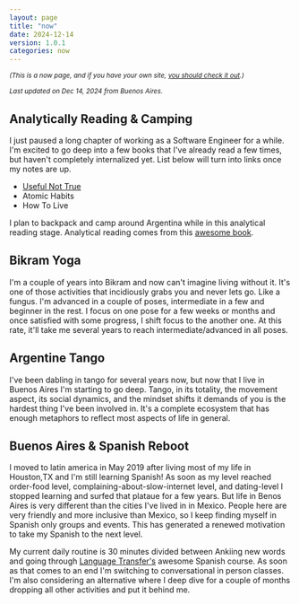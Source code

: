```yaml
---
layout: page
title: "now"
date: 2024-12-14
version: 1.0.1
categories: now
---
```

<small>_(This is a now page, and if you have your own site, [you should check it out](https://nownownow.com/about).)_</small>

<small>_Last updated on Dec 14, 2024 from Buenos Aires._</small>

## Analytically Reading & Camping
I just paused a long chapter of working as a Software Engineer for a while. I'm excited to go deep into a few books that I've already read a few times, but haven't completely internalized yet. List below will turn into links once my notes are up.
* [Useful Not True](/books/useful-not-true)
* Atomic Habits
* How To Live

I plan to backpack and camp around Argentina while in this analytical reading stage. Analytical reading comes from this [awesome book](https://www.amazon.com/How-Read-Book-Classic-Intelligent/dp/0671212095).

## Bikram Yoga
I'm a couple of years into Bikram and now can't imagine living without it. It's one of those activities that incidiously grabs you and never lets go. Like a fungus. I'm advanced in a couple of poses, intermediate in a few and beginner in the rest. I focus on one pose for a few weeks or months and once satisfied with some progress, I shift focus to the another one. At this rate, it'll take me several years to reach intermediate/advanced in all poses.

## Argentine Tango
I've been dabling in tango for several years now, but now that I live in Buenos Aires I'm starting to go deep. Tango, in its totality, the movement aspect, its social dynamics, and the mindset shifts it demands of you is the hardest thing I've been involved in. It's a complete ecosystem that has enough metaphors to reflect most aspects of life in general.

## Buenos Aires & Spanish Reboot
I moved to latin america in May 2019 after living most of my life in Houston,TX and I'm still learning Spanish! As soon as my level reached order-food level, complaining-about-slow-internet level, and dating-level I stopped learning and surfed that plataue for a few years. But life in Benos Aires is very different than the cities I've lived in in Mexico. People here are very friendly and more inclusive than Mexico, so I keep finding myself in Spanish only groups and events. This has generated a renewed motivation to take my Spanish to the next level.

My current daily routine is 30 minutes divided between Ankiing new words and going through [Language Transfer's](https://www.languagetransfer.org/) awesome Spanish course. As soon as that comes to an end I'm switching to conversational in person classes. I'm also considering an alternative where I deep dive for a couple of months dropping all other activities and put it behind me.
